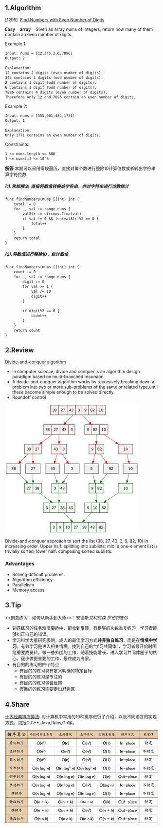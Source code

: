 ## 1.Algorithm

[1295]&nbsp;&nbsp;[Find Numbers with Even Number of Digits](https://leetcode.com/problems/find-numbers-with-even-number-of-digits/description/)

**Easy** &nbsp;&nbsp; **array** &nbsp;&nbsp;
Given an array nums of integers, return how many of them contain an even number of digits.

Example 1:

```
Input: nums = [12,345,2,6,7896]
Output: 2

Explanation:
12 contains 2 digits (even number of digits).
345 contains 3 digits (odd number of digits).
2 contains 1 digit (odd number of digits).
6 contains 1 digit (odd number of digits).
7896 contains 4 digits (even number of digits).
Therefore only 12 and 7896 contain an even number of digits.
```

Example 2:

```
Input: nums = [555,901,482,1771]
Output: 1

Explanation:
Only 1771 contains an even number of digits.
```

Constraints:
```
1 <= nums.length <= 500
1 <= nums[i] <= 10^5
```

**解答**
本题可以采用常规遍历，直接对每个数进行整除10计算位数或者转出字符串算字符位数

##### (1).常规解法, 直接将数值转换成字符串，并对字符串进行位数统计

```
func findNumbers(nums []int) int {
	total := 0
	for _, val := range nums {
		valStr := strconv.Itoa(val)
		if val != 0 && len(valStr)%2 == 0 {
			total++
		}
	}
	return total
}
```

##### (2).将数值进行整除10，统计数位

```
func findNumbers(nums []int) int {
	count := 0
	for _, val := range nums {
		digit := 0
		for val >= 1 {
			val /= 10
			digit++
		}

		if digit%2 == 0 {
			count++
		}
	}
	return count
}
```

## 2.Review
[Divide-and-conquer algorithm](https://en.wikipedia.org/wiki/Divide-and-conquer_algorithm)
* In computer science, divide and conquer is an algorithm design paradigm based on multi-branched recursion. 
* A divide-and-conquer algorithm works by recursively breaking down a problem into two or more sub-problems of the same or related type,until these become simple enough to be solved directly.  
* Roundoff control

![Divide-and-conquer-example](../../image/arts-0004-2.png)

Divide-and-conquer approach to sort the list (38, 27, 43, 3, 9, 82, 10) in increasing order. Upper half: splitting into sublists; mid: a one-element list is trivially sorted; lower half: composing sorted sublists.

### Advantages
* Solving difficult problems
* Algorithm efficiency
* Parallelism
* Memory access

## 3.Tip
<<刻意练习：如何从新手到大师>>：安德斯*艾利克森 罗伯特*普尔

* 刻意练习的任务难度要适中，能收到反馈，有足够的次数重复练习，学习者能够纠正自己的错误。
* 学习科学大量研究表明，成人的最佳学习方式**并非独自练习**，而是在**情境中学习**。有效学习是进入相关情境，找到自己的“学习共同体”，学习者最开始时围绕重要成员转，做一些外围的工作，随着技能增长，进入学习共同体圈子的核心，逐步做更重要的工作，最终成为专家。
* 有目的的练习的四个特点
  * 有目的的练习具有定义明确的特定目标
  * 有目的的练习是专注的
  * 有目的的练习包含反馈
  * 有目的的练习需要走出舒适区

## 4.Share
[十大经典排序算法](https://www.runoob.com/w3cnote/ten-sorting-algorithm.html): 对计算机中常用的10种排序进行了介绍，以及不同语言的实现方式，包括C,C++,Java,Ruby,Go等。

![sort-sheet](../../image/arts-0004-1.png)
